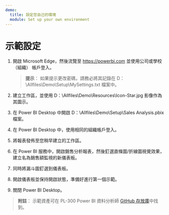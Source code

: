 ```yaml
---
demo:
  title: 設定您自己的環境
  module: Set up your own environment
---
```



# 示範設定

1. 開啟 Microsoft Edge，然後流覽至 <https://powerbi.com> 並使用公司或學校 （組織） 帳戶登入。
    > **提示**： 如果提示更改密碼，請務必將其記錄在 D：\Allfiles\Demo\Setup\MySettings.txt 檔案中。

1. 建立工作區，並使用 D：\Allfiles\Demo\Resources\Icon-Star.jpg 影像作為其圖示。

1. 在 Power BI Desktop 中開啟 D：\Allfiles\Demo\Setup\Sales Analysis.pbix 檔案。

1. 在 Power BI Desktop 中，使用相同的組織帳戶登入。

1. 將報表發佈至您稍早建立的工作區。

1. 在 Power BI 服務中，開啟銷售分析報表，然後釘選直條圖/折線圖視覺效果，建立名為銷售額監視的新儀表板。

1. 同時將漏斗圖釘選到儀表板。

1. 開啟儀表板並保持開啟狀態，準備好進行第一個示範。

1. 關閉 Power BI Desktop。

> **附註**： 示範資產可在 PL-300 Power BI 資料分析師 [GitHub 存放庫](https://github.com/MicrosoftLearning/PL-300-Microsoft-Power-BI-Data-Analyst/tree/Main/Allfiles/Demo)中找到。
